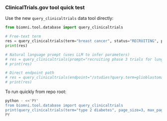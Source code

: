 ### ClinicalTrials.gov tool quick test

Use the new `query_clinicaltrials` data tool directly:

```python
from biomni.tool.database import query_clinicaltrials

# Free-text term
res = query_clinicaltrials(term="breast cancer", status="RECRUITING", page_size=5, max_pages=1, verbose=False)
print(res)

# Natural language prompt (uses LLM to infer parameters)
# res = query_clinicaltrials(prompt="recruiting phase 3 trials for lung cancer in the US", page_size=5, max_pages=1)
# print(res)

# Direct endpoint path
# res = query_clinicaltrials(endpoint="/studies?query.term=glioblastoma&pageSize=3")
# print(res)
```

To run quickly from repo root:

```bash
python - <<'PY'
from biomni.tool.database import query_clinicaltrials
print(query_clinicaltrials(term="type 2 diabetes", page_size=3, max_pages=1, verbose=False))
PY
```


